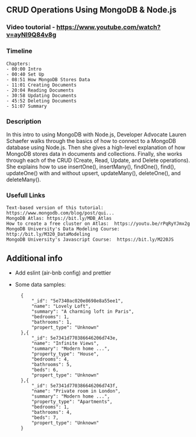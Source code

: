 ## CRUD Operations Using MongoDB & Node.js

### Video toutorial - https://www.youtube.com/watch?v=ayNI9Q84v8g

### Timeline
    Chapters: 
    - 00:00 Intro
    - 00:40 Set Up
    - 08:51 How MongoDB Stores Data
    - 11:01 Creating Documents
    - 20:04 Reading Documents
    - 30:58 Updating Documents
    - 45:52 Deleting Documents
    - 51:07 Summary


### Description
In this intro to using MongoDB with Node.js, Developer Advocate Lauren Schaefer walks through the basics of how to connect to a MongoDB database using Node.js.  Then she gives a high-level explanation of how MongoDB stores data in documents and collections.  Finally, she works through each of the CRUD (Create, Read, Update, and Delete operations).  She explains how to use insertOne(), insertMany(), findOne(), find(), updateOne() with and without upsert, updateMany(), deleteOne(), and deleteMany().    
    
### Usefull Links
    Text-based version of this tutorial: https://www.mongodb.com/blog/post/qui...
    MongoDB Atlas: https://bit.ly/MDB_Atlas
    How to create a free cluster on Atlas:  https://youtu.be/rPqRyYJmx2g
    MongoDB University's Data Modeling Course:  http://bit.ly/M320_DataModeling
    MongoDB University's Javascript Course:  https://bit.ly/M220JS

## Additional info

- Add eslint (air-bnb config) and prettier

- Some data samples: 

        {
            "_id": "5e7340ac020e8698e8a55ee1",
            "name": "Lovely Loft",
            "summary": "A charming loft in Paris",
            "bedrooms": 1,
            "bathrooms": 1,
            "propert_type": "Unknown"
        },{
            "_id": 5e7341d770386646206d743e,
            "name": "Infinite Views",
            "summary": "Modern home ...",
            "property_type": "House",
            "bedrooms": 4,
            "bathrooms": 5,
            "beds": 6,
            "propert_type": "Unknown"
        },{
            "_id": 5e7341d770386646206d743f,
            "name": "Private room in London",
            "summary": "Modern home ...",
            "property_type": "Apartments",
            "bedrooms": 1,
            "bathrooms": 4,
            "beds": 7,
            "propert_type": "Unknown"
        }